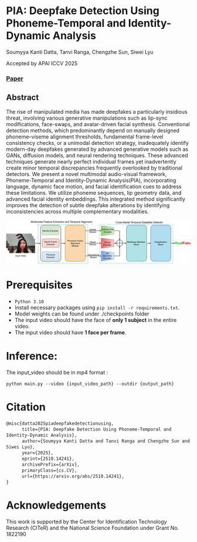 
# PIA: Deepfake Detection Using Phoneme-Temporal and Identity-Dynamic Analysis

Soumyya Kanti Datta, Tanvi Ranga, Chengzhe Sun, Siwei Lyu

Accepted by APAI ICCV 2025
### [Paper](https://arxiv.org/abs/2510.14241) 


## Abstract
The rise of manipulated media has made deepfakes a particularly insidious threat, involving various generative manipulations such as lip-sync modifications, face-swaps, and avatar-driven facial synthesis. Conventional detection methods, which predominantly depend on manually designed phoneme–viseme alignment thresholds, fundamental frame-level consistency checks, or a unimodal detection strategy, inadequately identify modern-day deepfakes generated by advanced generative models such as GANs, diffusion models, and neural rendering techniques.
These advanced techniques generate nearly perfect individual frames yet inadvertently create minor temporal discrepancies frequently overlooked by traditional detectors. We present a novel multimodal audio-visual framework, Phoneme-Temporal and Identity-Dynamic Analysis(PIA), incorporating language, dynamic face motion, and facial identification cues to address these limitations. We utilize phoneme sequences, lip geometry data, and advanced facial identity embeddings. This integrated method significantly improves the detection of subtle deepfake alterations by identifying inconsistencies across multiple complementary modalities.

<img src='./Images/MainPipeline.jpg' width=900>

# Prerequisites
- `Python 3.10` 
- Install necessary packages using `pip install -r requirements.txt`.
- Model weights can be found under ./checkpoints folder
- The input video should have the face of **only 1 subject** in the entire video.
- The input video should have **1 face per frame**.

# Inference: 
The input_video should be in mp4 format :
```
python main.py --video {input_video_path} --outdir {output_path}
```
# Citation
```
@misc{datta2025piadeepfakedetectionusing,
      title={PIA: Deepfake Detection Using Phoneme-Temporal and Identity-Dynamic Analysis}, 
      author={Soumyya Kanti Datta and Tanvi Ranga and Chengzhe Sun and Siwei Lyu},
      year={2025},
      eprint={2510.14241},
      archivePrefix={arXiv},
      primaryClass={cs.CV},
      url={https://arxiv.org/abs/2510.14241}, 
}

```
# Acknowledgements
This work is supported by the Center
for Identification Technology Research (CITeR) and the National Science Foundation under Grant No. 1822190


